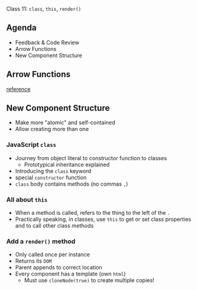 Class 11: `class`, `this`, `render()`

## Agenda

* Feedback & Code Review
* Arrow Functions
* New Component Structure

## Arrow Functions

[reference](arrow-functions.md)

## New Component Structure

* Make more "atomic" and self-contained
* Allow creating more than one

### JavaScript `class`

* Journey from object literal to constructor function to classes
    * Prototypical inheritance explained
* Introducing the `class` keyword
* special `constructor` function
* `class` body contains methods (no commas `,`)

### All about `this`

* When a method is called, refers to the thing to the left of the `.`
* Practically speaking, in classes, use `this` to get or set class properties and to call other class methods

### Add a `render()` method

* Only called once per instance
* Returns its `DOM`
* Parent appends to correct location
* Every component has a template (own `html`)
    * Must use `cloneNode(true)` to create multiple copies!